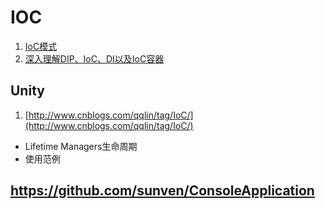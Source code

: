 # IOC

1. [IoC模式](http://www.cnblogs.com/qqlin/archive/2012/10/09/2707075.html)
2. [深入理解DIP、IoC、DI以及IoC容器](http://www.cnblogs.com/liuhaorain/p/3747470.html)

## Unity

1. [http://www.cnblogs.com/qqlin/tag/IoC/](http://www.cnblogs.com/qqlin/tag/IoC/)
- Lifetime Managers生命周期
- 使用范例

## https://github.com/sunven/ConsoleApplication